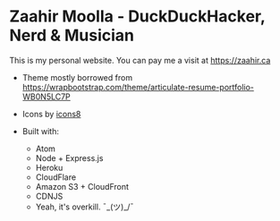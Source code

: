 # Zaahir Moolla - DuckDuckHacker, Nerd & Musician

This is my personal website. You can pay me a visit at https://zaahir.ca

- Theme mostly borrowed from https://wrapbootstrap.com/theme/articulate-resume-portfolio-WB0N5LC7P

- Icons by [icons8](https://icons8.com)

- Built with:
  - Atom
  - Node + Express.js
  - Heroku
  - CloudFlare
  - Amazon S3 + CloudFront
  - CDNJS
  - Yeah, it's overkill. ¯\_(ツ)_/¯
